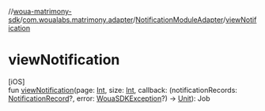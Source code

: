 //[woua-matrimony-sdk](../../../index.md)/[com.woualabs.matrimony.adapter](../index.md)/[NotificationModuleAdapter](index.md)/[viewNotification](view-notification.md)

# viewNotification

[iOS]\
fun [viewNotification](view-notification.md)(page: [Int](https://kotlinlang.org/api/latest/jvm/stdlib/kotlin/-int/index.html), size: [Int](https://kotlinlang.org/api/latest/jvm/stdlib/kotlin/-int/index.html), callback: (notificationRecords: [NotificationRecord](../../com.woualabs.matrimony.notification.mapper/-notification-record/index.md)?, error: [WouaSDKException](../../com.woualabs.matrimony.errors.exception/-woua-s-d-k-exception/index.md)?) -> [Unit](https://kotlinlang.org/api/latest/jvm/stdlib/kotlin/-unit/index.html)): Job
